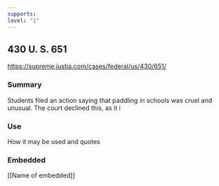 ```yaml
---
supports: 
level: "1"
---
```

## 430 U. S. 651

https://supreme.justia.com/cases/federal/us/430/651/

### Summary

Students filed an action saying that paddling in schools was cruel and unusual. The court declined this, as it i

### Use

How it may be used and quotes

### Embedded

[[Name of embedded]]
